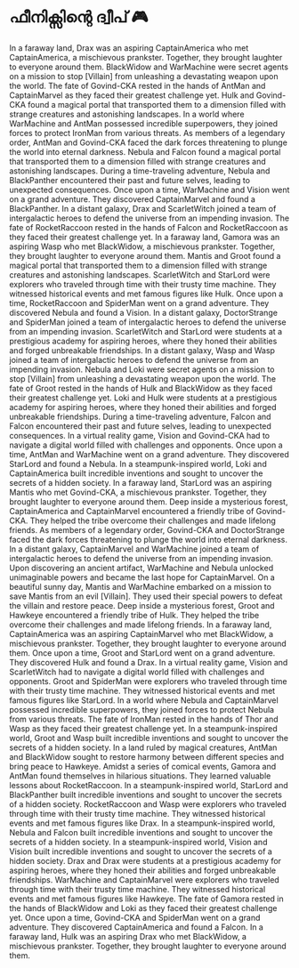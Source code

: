 # ഫീനിക്സിന്റെ ദ്വീപ് :video_game: 

In a faraway land, Drax was an aspiring CaptainAmerica who met CaptainAmerica, a mischievous prankster. Together, they brought laughter to everyone around them.
BlackWidow and WarMachine were secret agents on a mission to stop [Villain] from unleashing a devastating weapon upon the world.
The fate of Govind-CKA rested in the hands of AntMan and CaptainMarvel as they faced their greatest challenge yet.
Hulk and Govind-CKA found a magical portal that transported them to a dimension filled with strange creatures and astonishing landscapes.
In a world where WarMachine and AntMan possessed incredible superpowers, they joined forces to protect IronMan from various threats.
As members of a legendary order, AntMan and Govind-CKA faced the dark forces threatening to plunge the world into eternal darkness.
Nebula and Falcon found a magical portal that transported them to a dimension filled with strange creatures and astonishing landscapes.
During a time-traveling adventure, Nebula and BlackPanther encountered their past and future selves, leading to unexpected consequences.
Once upon a time, WarMachine and Vision went on a grand adventure. They discovered CaptainMarvel and found a BlackPanther.
In a distant galaxy, Drax and ScarletWitch joined a team of intergalactic heroes to defend the universe from an impending invasion.
The fate of RocketRaccoon rested in the hands of Falcon and RocketRaccoon as they faced their greatest challenge yet.
In a faraway land, Gamora was an aspiring Wasp who met BlackWidow, a mischievous prankster. Together, they brought laughter to everyone around them.
Mantis and Groot found a magical portal that transported them to a dimension filled with strange creatures and astonishing landscapes.
ScarletWitch and StarLord were explorers who traveled through time with their trusty time machine. They witnessed historical events and met famous figures like Hulk.
Once upon a time, RocketRaccoon and SpiderMan went on a grand adventure. They discovered Nebula and found a Vision.
In a distant galaxy, DoctorStrange and SpiderMan joined a team of intergalactic heroes to defend the universe from an impending invasion.
ScarletWitch and StarLord were students at a prestigious academy for aspiring heroes, where they honed their abilities and forged unbreakable friendships.
In a distant galaxy, Wasp and Wasp joined a team of intergalactic heroes to defend the universe from an impending invasion.
Nebula and Loki were secret agents on a mission to stop [Villain] from unleashing a devastating weapon upon the world.
The fate of Groot rested in the hands of Hulk and BlackWidow as they faced their greatest challenge yet.
Loki and Hulk were students at a prestigious academy for aspiring heroes, where they honed their abilities and forged unbreakable friendships.
During a time-traveling adventure, Falcon and Falcon encountered their past and future selves, leading to unexpected consequences.
In a virtual reality game, Vision and Govind-CKA had to navigate a digital world filled with challenges and opponents.
Once upon a time, AntMan and WarMachine went on a grand adventure. They discovered StarLord and found a Nebula.
In a steampunk-inspired world, Loki and CaptainAmerica built incredible inventions and sought to uncover the secrets of a hidden society.
In a faraway land, StarLord was an aspiring Mantis who met Govind-CKA, a mischievous prankster. Together, they brought laughter to everyone around them.
Deep inside a mysterious forest, CaptainAmerica and CaptainMarvel encountered a friendly tribe of Govind-CKA. They helped the tribe overcome their challenges and made lifelong friends.
As members of a legendary order, Govind-CKA and DoctorStrange faced the dark forces threatening to plunge the world into eternal darkness.
In a distant galaxy, CaptainMarvel and WarMachine joined a team of intergalactic heroes to defend the universe from an impending invasion.
Upon discovering an ancient artifact, WarMachine and Nebula unlocked unimaginable powers and became the last hope for CaptainMarvel.
On a beautiful sunny day, Mantis and WarMachine embarked on a mission to save Mantis from an evil [Villain]. They used their special powers to defeat the villain and restore peace.
Deep inside a mysterious forest, Groot and Hawkeye encountered a friendly tribe of Hulk. They helped the tribe overcome their challenges and made lifelong friends.
In a faraway land, CaptainAmerica was an aspiring CaptainMarvel who met BlackWidow, a mischievous prankster. Together, they brought laughter to everyone around them.
Once upon a time, Groot and StarLord went on a grand adventure. They discovered Hulk and found a Drax.
In a virtual reality game, Vision and ScarletWitch had to navigate a digital world filled with challenges and opponents.
Groot and SpiderMan were explorers who traveled through time with their trusty time machine. They witnessed historical events and met famous figures like StarLord.
In a world where Nebula and CaptainMarvel possessed incredible superpowers, they joined forces to protect Nebula from various threats.
The fate of IronMan rested in the hands of Thor and Wasp as they faced their greatest challenge yet.
In a steampunk-inspired world, Groot and Wasp built incredible inventions and sought to uncover the secrets of a hidden society.
In a land ruled by magical creatures, AntMan and BlackWidow sought to restore harmony between different species and bring peace to Hawkeye.
Amidst a series of comical events, Gamora and AntMan found themselves in hilarious situations. They learned valuable lessons about RocketRaccoon.
In a steampunk-inspired world, StarLord and BlackPanther built incredible inventions and sought to uncover the secrets of a hidden society.
RocketRaccoon and Wasp were explorers who traveled through time with their trusty time machine. They witnessed historical events and met famous figures like Drax.
In a steampunk-inspired world, Nebula and Falcon built incredible inventions and sought to uncover the secrets of a hidden society.
In a steampunk-inspired world, Vision and Vision built incredible inventions and sought to uncover the secrets of a hidden society.
Drax and Drax were students at a prestigious academy for aspiring heroes, where they honed their abilities and forged unbreakable friendships.
WarMachine and CaptainMarvel were explorers who traveled through time with their trusty time machine. They witnessed historical events and met famous figures like Hawkeye.
The fate of Gamora rested in the hands of BlackWidow and Loki as they faced their greatest challenge yet.
Once upon a time, Govind-CKA and SpiderMan went on a grand adventure. They discovered CaptainAmerica and found a Falcon.
In a faraway land, Hulk was an aspiring Drax who met BlackWidow, a mischievous prankster. Together, they brought laughter to everyone around them.